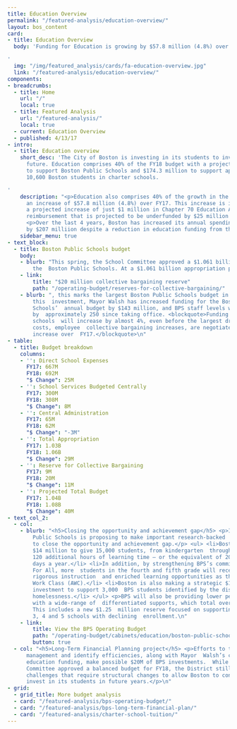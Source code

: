 ```yaml
---
title: Education Overview
permalink: "/featured-analysis/education-overview/"
layout: bos_content
card:
- title: Education Overview
  body: 'Funding for Education is growing by $57.8 million (4.8%) over FY17.

'
  img: "/img/featured_analysis/cards/fa-education-overview.jpg"
  link: "/featured-analysis/education-overview/"
components:
- breadcrumbs:
  - title: Home
    url: "/"
    local: true
  - title: Featured Analysis
    url: "/featured-analysis/"
    local: true
  - current: Education Overview
  - published: 4/13/17
- intro:
  - title: Education overview
    short_desc: 'The City of Boston is investing in its students to invest in its
      future. Education comprises 40% of the FY18 budget with a projected $1.081 billion
      to support Boston Public Schools and $174.3 million to support approximately
      10,600 Boston students in charter schools.

'
    description: "<p>Education also comprises 40% of the growth in the budget, with
      an increase of $57.8 million (4.8%) over FY17. This increase is in spite of
      a projected increase of just $1 million in Chapter 70 Education Aid and a charter
      reimbursement that is projected to be underfunded by $25 million by the state.</p>
      <p>Over the last 4 years, Boston has increased its annual spending on education
      by $207 milliion despite a reduction in education funding from the state.</p>\n"
    sidebar_menu: true
- text_block:
  - title: Boston Public Schools budget
    body:
    - blurb: "This spring, the School Committee approved a $1.061 billion budget for
        the  Boston Public Schools. At a $1.061 billion appropriation plus a \n"
    - link:
        title: "$20 million collective bargaining reserve"
        path: "/operating-budget/reserves-for-collective-bargaining/"
    - blurb: ", this marks the largest Boston Public Schools budget in history. With
        this  investment, Mayor Walsh has increased funding for the Boston Public
        Schools’  annual budget by $143 million, and BPS staff levels will have increased
        by  approximately 250 since taking office. <blockquote>Funding directed to
        schools  will increase by almost 4%, even before the largest driver of BPS
        costs, employee  collective bargaining increases, are negotiated, a $25 million
        increase over  FY17.</blockquote>\n"
- table:
  - title: Budget breakdown
    columns:
    - '': Direct School Expenses
      FY17: 667M
      FY18: 692M
      "$ Change": 25M
    - '': School Services Budgeted Centrally
      FY17: 300M
      FY18: 308M
      "$ Change": 8M
    - '': Central Administration
      FY17: 65M
      FY18: 62M
      "$ Change": "-3M"
    - '': Total Appropriation
      FY17: 1.03B
      FY18: 1.06B
      "$ Change": 29M
    - '': Reserve for Collective Bargaining
      FY17: 9M
      FY18: 20M
      "$ Change": 11M
    - '': Projected Total Budget
      FY17: 1.04B
      FY18: 1.08B
      "$ Change": 40M
- text_col_2:
  - col:
    - blurb: "<h5>Closing the opportunity and achievement gap</h5> <p>In FY18, Boston
        Public Schools is proposing to make important research-backed  investments
        to close the opportunity and achievement gap.</p> <ul> <li>Boston is investing
        $14 million to give 15,000 students, from kindergarten  through 8th-grade,
        120 additional hours of learning time — or the equivalent of 20  more school
        days a year.</li> <li>In addition, by strengthening BPS’s commitment to Excellence
        For All, more  students in the fourth and fifth grade will receive the same
        rigorous instruction  and enriched learning opportunities as those in Advanced
        Work Class (AWC).</li> <li>Boston is also making a strategic $1.2 million
        investment to support 3,000  BPS students identified by the district as experiencing
        homelessness.</li> </ul> <p>BPS will also be providing lower performing schools
        with a wide-range of  differentiated supports, which total over $16 million.
        This includes a new $1.25  million reserve focused on supporting low level
        3, 4 and 5 schools with declining  enrollment.\n"
    - link:
        title: View the BPS Operating Budget
        path: "/operating-budget/cabinets/education/boston-public-schools"
        button: true
  - col: "<h5>Long-Term Financial Planning project</h5> <p>Efforts to tighten budget
      management and identify efficiencies, along with Mayor  Walsh’s commitment to
      education funding, make possible $20M of BPS investments.  While the School
      Committee approved a balanced budget for FY18, the District still  has underlying
      challenges that require structural changes to allow Boston to continue  to effectively
      invest in its students in future years.</p>\n"
- grid:
  - grid_title: More budget analysis
  - card: "/featured-analysis/bps-operating-budget/"
  - card: "/featured-analysis/bps-long-term-financial-plan/"
  - card: "/featured-analysis/charter-school-tuition/"
---
```


